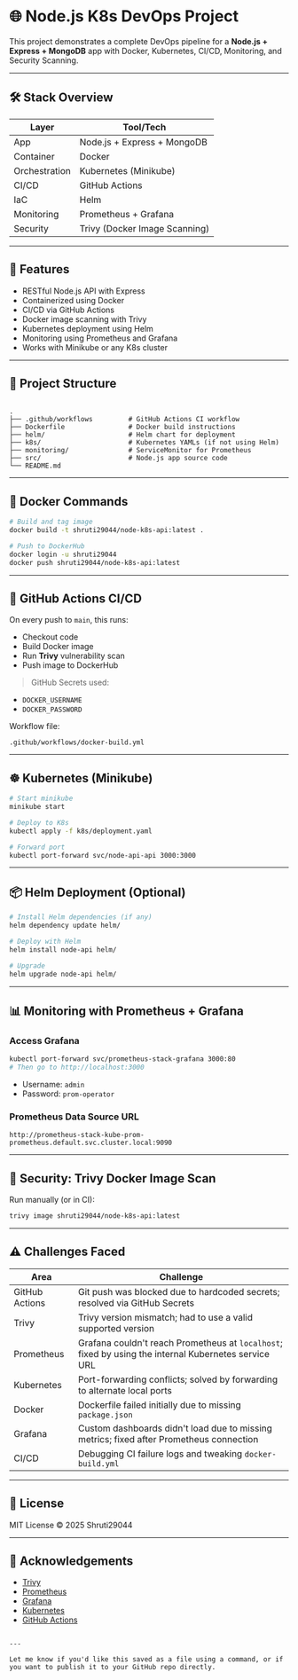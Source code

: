 # 🌐 Node.js K8s DevOps Project

This project demonstrates a complete DevOps pipeline for a **Node.js + Express + MongoDB** app with Docker, Kubernetes, CI/CD, Monitoring, and Security Scanning.

---

## 🛠️ Stack Overview

| Layer        | Tool/Tech                               |
|--------------|------------------------------------------|
| App          | Node.js + Express + MongoDB              |
| Container    | Docker                                   |
| Orchestration| Kubernetes (Minikube)                    |
| CI/CD        | GitHub Actions                           |
| IaC          | Helm                                     |
| Monitoring   | Prometheus + Grafana                     |
| Security     | Trivy (Docker Image Scanning)            |

---

## 🚀 Features

- RESTful Node.js API with Express
- Containerized using Docker
- CI/CD via GitHub Actions
- Docker image scanning with Trivy
- Kubernetes deployment using Helm
- Monitoring using Prometheus and Grafana
- Works with Minikube or any K8s cluster

---

## 📁 Project Structure

```

.
├── .github/workflows         # GitHub Actions CI workflow
├── Dockerfile                # Docker build instructions
├── helm/                     # Helm chart for deployment
├── k8s/                      # Kubernetes YAMLs (if not using Helm)
├── monitoring/               # ServiceMonitor for Prometheus
├── src/                      # Node.js app source code
└── README.md

````

---

## 🐳 Docker Commands

```bash
# Build and tag image
docker build -t shruti29044/node-k8s-api:latest .

# Push to DockerHub
docker login -u shruti29044
docker push shruti29044/node-k8s-api:latest
````

---

## 🤖 GitHub Actions CI/CD

On every push to `main`, this runs:

* Checkout code
* Build Docker image
* Run **Trivy** vulnerability scan
* Push image to DockerHub

> GitHub Secrets used:

* `DOCKER_USERNAME`
* `DOCKER_PASSWORD`

Workflow file:

```
.github/workflows/docker-build.yml
```

---

## ☸️ Kubernetes (Minikube)

```bash
# Start minikube
minikube start

# Deploy to K8s
kubectl apply -f k8s/deployment.yaml

# Forward port
kubectl port-forward svc/node-api-api 3000:3000
```

---

## 📦 Helm Deployment (Optional)

```bash
# Install Helm dependencies (if any)
helm dependency update helm/

# Deploy with Helm
helm install node-api helm/

# Upgrade
helm upgrade node-api helm/
```

---

## 📊 Monitoring with Prometheus + Grafana

### Access Grafana

```bash
kubectl port-forward svc/prometheus-stack-grafana 3000:80
# Then go to http://localhost:3000
```

* Username: `admin`
* Password: `prom-operator`

### Prometheus Data Source URL

```
http://prometheus-stack-kube-prom-prometheus.default.svc.cluster.local:9090
```

---

## 🔐 Security: Trivy Docker Image Scan

Run manually (or in CI):

```bash
trivy image shruti29044/node-k8s-api:latest
```

---

## ⚠️ Challenges Faced

| Area           | Challenge                                                                                            |
| -------------- | ---------------------------------------------------------------------------------------------------- |
| GitHub Actions | Git push was blocked due to hardcoded secrets; resolved via GitHub Secrets                           |
| Trivy          | Trivy version mismatch; had to use a valid supported version                                         |
| Prometheus     | Grafana couldn't reach Prometheus at `localhost`; fixed by using the internal Kubernetes service URL |
| Kubernetes     | Port-forwarding conflicts; solved by forwarding to alternate local ports                             |
| Docker         | Dockerfile failed initially due to missing `package.json`                                            |
| Grafana        | Custom dashboards didn't load due to missing metrics; fixed after Prometheus connection              |
| CI/CD          | Debugging CI failure logs and tweaking `docker-build.yml`                                            |

---

## 📄 License

MIT License © 2025 Shruti29044

---

## 🙌 Acknowledgements

* [Trivy](https://github.com/aquasecurity/trivy)
* [Prometheus](https://prometheus.io/)
* [Grafana](https://grafana.com/)
* [Kubernetes](https://kubernetes.io/)
* [GitHub Actions](https://docs.github.com/actions)

```

---

Let me know if you'd like this saved as a file using a command, or if you want to publish it to your GitHub repo directly.
```
